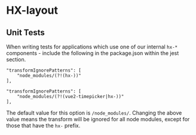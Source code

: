 # HX-layout

## Unit Tests

When writing tests for applications which use one of our internal ```hx-*``` components - include the following in the package.json within the jest section.

```
"transformIgnorePatterns": [
	"node_modules/(?!(hx-))"
],
```
```
"transformIgnorePatterns": [
	"node_modules/(?!(vue2-timepicker|hx-))"
],
```

The default value for this option is ```/node_modules/```. Changing the above value means the transform will be ignored for all node modules, except for those that have the ```hx-``` prefix.
